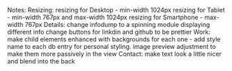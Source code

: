 Notes:
    Resizing:
        resizing for Desktop - min-width 1024px
        resizing for Tablet - min-width 767px and max-width 1024px
        resizing for Smartphone - max-width 767px
    Details:
        change infodump to a spinning module displaying different info
        change buttons for linkdin and github to be prettier
    Work:
        make child elements enhanced with backgrounds for each one - add style name to each db entry for personal styling.
        image preview adjustment to make them more passively in the view
    Contact:
        make text look a little nicer and blend into the back

